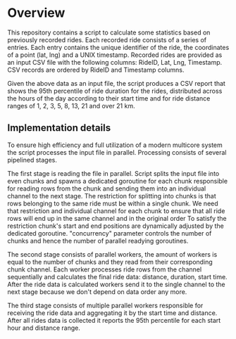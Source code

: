# Overview

This repository contains a script to calculate some statistics based on previously recorded rides. 
Each recorded ride consists of a series of entries. Each entry contains the unique identifier of
the ride, the coordinates of a point (lat, lng) and a UNIX timestamp. 
Recorded rides are provided as an input CSV file with the following columns: RideID, Lat, Lng, Timestamp.
CSV records are ordered by RideID and Timestamp columns.

Given the above data as an input file, the script produces a CSV report that shows the
95th percentile of ride duration for the rides, distributed across the hours of the day according to
their start time and for ride distance ranges of 1, 2, 3, 5, 8, 13, 21 and over 21 km.

## Implementation details

To ensure high efficiency and full utilization of a modern multicore system the script processes the input file in parallel.
Processing consists of several pipelined stages. 

The first stage is reading the file in parallel. 
Script splits the input file into even chunks and spawns a dedicated goroutine for each chunk 
responsible for reading rows from the chunk and sending them into an individual channel to the next stage. 
The restriction for splitting into chunks is that rows belonging to the same ride must be within a single chunk. 
We need that restriction and individual channel for each chunk to ensure that all ride rows will end up in the same channel 
and in the original order 
To satisfy the restriction chunk's start and end positions are dynamically adjusted by the dedicated goroutine.
"concurrency" parameter controls the number of chunks and hence the number of parallel readying goroutines.

The second stage consists of parallel workers, the amount of workers is equal to the number of chunks 
and they read from their corresponding chunk channel.
Each worker processes ride rows from the channel sequentially and calculates the final ride data: distance, duration, start time.
After the ride data is calculated workers send it to the single channel to the next stage 
because we don't depend on data order any more.

The third stage consists of multiple parallel workers responsible for receiving the ride data and aggregating it by the start time and distance. 
After all rides data is collected it reports the 95th percentile for each start hour and distance range.
